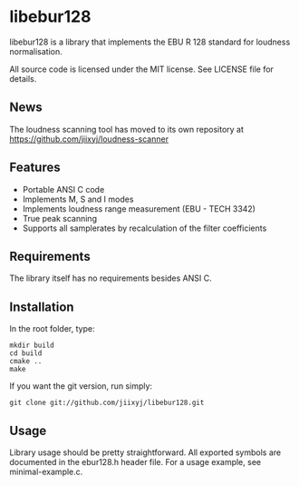 libebur128
==========

libebur128 is a library that implements the EBU R 128 standard for loudness
normalisation.

All source code is licensed under the MIT license. See LICENSE file for
details.

News
----

The loudness scanning tool has moved to its own repository at
https://github.com/jiixyj/loudness-scanner

Features
--------

* Portable ANSI C code
* Implements M, S and I modes
* Implements loudness range measurement (EBU - TECH 3342)
* True peak scanning
* Supports all samplerates by recalculation of the filter coefficients


Requirements
------------

The library itself has no requirements besides ANSI C.


Installation
------------

In the root folder, type:

    mkdir build
    cd build
    cmake ..
    make

If you want the git version, run simply:

    git clone git://github.com/jiixyj/libebur128.git

Usage
-----

Library usage should be pretty straightforward. All exported symbols are
documented in the ebur128.h header file. For a usage example, see
minimal-example.c.
